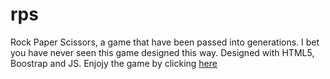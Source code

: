 # rps
Rock Paper Scissors, a game that have been passed into generations.  I bet you have never seen this game designed this way. Designed with  HTML5, Boostrap and JS. Enjojy the game by clicking [here](https://ydahal1.github.io/rps/) 
